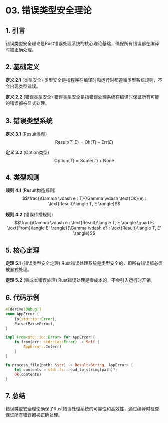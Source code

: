 # 03. 错误类型安全理论

## 1. 引言

错误类型安全理论是Rust错误处理系统的核心理论基础，确保所有错误都在编译时被正确处理。

## 2. 基础定义

**定义 2.1** (类型安全)
类型安全是指程序在编译时和运行时都遵循类型系统规则，不会出现类型错误。

**定义 2.2** (错误类型安全)
错误类型安全是指错误处理系统在编译时保证所有可能的错误都被显式处理。

## 3. 错误类型系统

**定义 3.1** (Result类型)
$$\text{Result}\langle T, E \rangle = \text{Ok}(T) + \text{Err}(E)$$

**定义 3.2** (Option类型)
$$\text{Option}\langle T \rangle = \text{Some}(T) + \text{None}$$

## 4. 类型规则

**规则 4.1** (Result构造规则)
$$\frac{\Gamma \vdash e : T}{\Gamma \vdash \text{Ok}(e) : \text{Result}\langle T, E \rangle}$$

**规则 4.2** (错误传播规则)
$$\frac{\Gamma \vdash e : \text{Result}\langle T, E \rangle \quad E: \text{From}\langle E' \rangle}{\Gamma \vdash e? : \text{Result}\langle T, E' \rangle}$$

## 5. 核心定理

**定理 5.1** (错误类型安全定理)
Rust错误处理系统是类型安全的，即所有错误都必须被显式处理。

**定理 5.2** (零成本错误处理)
Rust错误处理是零成本的，不会引入运行时开销。

## 6. 代码示例

```rust
#[derive(Debug)]
enum AppError {
    Io(std::io::Error),
    Parse(ParseError),
}

impl From<std::io::Error> for AppError {
    fn from(err: std::io::Error) -> Self {
        AppError::Io(err)
    }
}

fn process_file(path: &str) -> Result<String, AppError> {
    let contents = std::fs::read_to_string(path)?;
    Ok(contents)
}
```

## 7. 总结

错误类型安全理论确保了Rust错误处理系统的可靠性和高效性，通过编译时检查保证所有错误都被正确处理。
